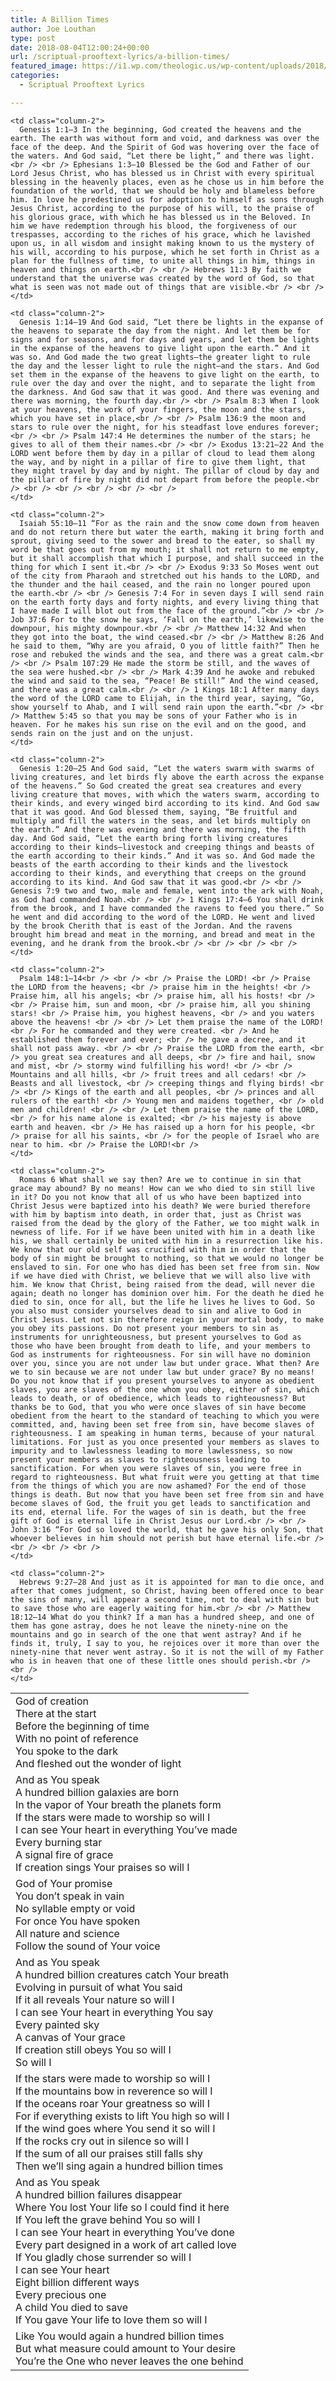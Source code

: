 ```yaml
---
title: A Billion Times
author: Joe Louthan
type: post
date: 2018-08-04T12:00:24+00:00
url: /scriptual-prooftext-lyrics/a-billion-times/
featured_image: https://i1.wp.com/theologic.us/wp-content/uploads/2018/07/maxresdefault-1.jpg?resize=825%2C510
categories:
  - Scriptual Prooftext Lyrics

---
```

<table id="tablepress-20180804" class="tablepress tablepress-id-20180804">
  <tr class="row-1 odd">
    <td class="column-1">
      God of creation<br /> There at the start<br /> Before the beginning of time<br /> With no point of reference<br /> You spoke to the dark<br /> And fleshed out the wonder of light
    </td>
    
    <td class="column-2">
      Genesis 1:1–3 In the beginning, God created the heavens and the earth. The earth was without form and void, and darkness was over the face of the deep. And the Spirit of God was hovering over the face of the waters. And God said, “Let there be light,” and there was light.<br /> <br /> Ephesians 1:3–10 Blessed be the God and Father of our Lord Jesus Christ, who has blessed us in Christ with every spiritual blessing in the heavenly places, even as he chose us in him before the foundation of the world, that we should be holy and blameless before him. In love he predestined us for adoption to himself as sons through Jesus Christ, according to the purpose of his will, to the praise of his glorious grace, with which he has blessed us in the Beloved. In him we have redemption through his blood, the forgiveness of our trespasses, according to the riches of his grace, which he lavished upon us, in all wisdom and insight making known to us the mystery of his will, according to his purpose, which he set forth in Christ as a plan for the fullness of time, to unite all things in him, things in heaven and things on earth.<br /> <br /> Hebrews 11:3 By faith we understand that the universe was created by the word of God, so that what is seen was not made out of things that are visible.<br /> <br />
    </td>
  </tr>
  
  <tr class="row-2 even">
    <td class="column-1">
      And as You speak<br /> A hundred billion galaxies are born<br /> In the vapor of Your breath the planets form<br /> If the stars were made to worship so will I<br /> I can see Your heart in everything You’ve made<br /> Every burning star<br /> A signal fire of grace<br /> If creation sings Your praises so will I
    </td>
    
    <td class="column-2">
      Genesis 1:14–19 And God said, “Let there be lights in the expanse of the heavens to separate the day from the night. And let them be for signs and for seasons, and for days and years, and let them be lights in the expanse of the heavens to give light upon the earth.” And it was so. And God made the two great lights—the greater light to rule the day and the lesser light to rule the night—and the stars. And God set them in the expanse of the heavens to give light on the earth, to rule over the day and over the night, and to separate the light from the darkness. And God saw that it was good. And there was evening and there was morning, the fourth day.<br /> <br /> Psalm 8:3 When I look at your heavens, the work of your fingers, the moon and the stars, which you have set in place,<br /> <br /> Psalm 136:9 the moon and stars to rule over the night, for his steadfast love endures forever;<br /> <br /> Psalm 147:4 He determines the number of the stars; he gives to all of them their names.<br /> <br /> Exodus 13:21–22 And the LORD went before them by day in a pillar of cloud to lead them along the way, and by night in a pillar of fire to give them light, that they might travel by day and by night. The pillar of cloud by day and the pillar of fire by night did not depart from before the people.<br /> <br /> <br /> <br /> <br /> <br />
    </td>
  </tr>
  
  <tr class="row-3 odd">
    <td class="column-1">
      God of Your promise<br /> You don’t speak in vain<br /> No syllable empty or void<br /> For once You have spoken<br /> All nature and science<br /> Follow the sound of Your voice
    </td>
    
    <td class="column-2">
      Isaiah 55:10–11 “For as the rain and the snow come down from heaven and do not return there but water the earth, making it bring forth and sprout, giving seed to the sower and bread to the eater, so shall my word be that goes out from my mouth; it shall not return to me empty, but it shall accomplish that which I purpose, and shall succeed in the thing for which I sent it.<br /> <br /> Exodus 9:33 So Moses went out of the city from Pharaoh and stretched out his hands to the LORD, and the thunder and the hail ceased, and the rain no longer poured upon the earth.<br /> <br /> Genesis 7:4 For in seven days I will send rain on the earth forty days and forty nights, and every living thing that I have made I will blot out from the face of the ground.”<br /> <br /> Job 37:6 For to the snow he says, ‘Fall on the earth,’ likewise to the downpour, his mighty downpour.<br /> <br /> Matthew 14:32 And when they got into the boat, the wind ceased.<br /> <br /> Matthew 8:26 And he said to them, “Why are you afraid, O you of little faith?” Then he rose and rebuked the winds and the sea, and there was a great calm.<br /> <br /> Psalm 107:29 He made the storm be still, and the waves of the sea were hushed.<br /> <br /> Mark 4:39 And he awoke and rebuked the wind and said to the sea, “Peace! Be still!” And the wind ceased, and there was a great calm.<br /> <br /> 1 Kings 18:1 After many days the word of the LORD came to Elijah, in the third year, saying, “Go, show yourself to Ahab, and I will send rain upon the earth.”<br /> <br /> Matthew 5:45 so that you may be sons of your Father who is in heaven. For he makes his sun rise on the evil and on the good, and sends rain on the just and on the unjust.
    </td>
  </tr>
  
  <tr class="row-4 even">
    <td class="column-1">
      And as You speak<br /> A hundred billion creatures catch Your breath<br /> Evolving in pursuit of what You said<br /> If it all reveals Your nature so will I<br /> I can see Your heart in everything You say<br /> Every painted sky<br /> A canvas of Your grace<br /> If creation still obeys You so will I<br /> So will I
    </td>
    
    <td class="column-2">
      Genesis 1:20–25 And God said, “Let the waters swarm with swarms of living creatures, and let birds fly above the earth across the expanse of the heavens.” So God created the great sea creatures and every living creature that moves, with which the waters swarm, according to their kinds, and every winged bird according to its kind. And God saw that it was good. And God blessed them, saying, “Be fruitful and multiply and fill the waters in the seas, and let birds multiply on the earth.” And there was evening and there was morning, the fifth day. And God said, “Let the earth bring forth living creatures according to their kinds—livestock and creeping things and beasts of the earth according to their kinds.” And it was so. And God made the beasts of the earth according to their kinds and the livestock according to their kinds, and everything that creeps on the ground according to its kind. And God saw that it was good.<br /> <br /> Genesis 7:9 two and two, male and female, went into the ark with Noah, as God had commanded Noah.<br /> <br /> 1 Kings 17:4–6 You shall drink from the brook, and I have commanded the ravens to feed you there.” So he went and did according to the word of the LORD. He went and lived by the brook Cherith that is east of the Jordan. And the ravens brought him bread and meat in the morning, and bread and meat in the evening, and he drank from the brook.<br /> <br /> <br /> <br />
    </td>
  </tr>
  
  <tr class="row-5 odd">
    <td class="column-1">
      If the stars were made to worship so will I<br /> If the mountains bow in reverence so will I<br /> If the oceans roar Your greatness so will I<br /> For if everything exists to lift You high so will I<br /> If the wind goes where You send it so will I<br /> If the rocks cry out in silence so will I<br /> If the sum of all our praises still falls shy<br /> Then we’ll sing again a hundred billion times
    </td>
    
    <td class="column-2">
      Psalm 148:1–14<br /> <br /> <br /> Praise the LORD! <br /> Praise the LORD from the heavens; <br /> praise him in the heights! <br /> Praise him, all his angels; <br /> praise him, all his hosts! <br /> <br /> Praise him, sun and moon, <br /> praise him, all you shining stars! <br /> Praise him, you highest heavens, <br /> and you waters above the heavens! <br /> <br /> Let them praise the name of the LORD! <br /> For he commanded and they were created. <br /> And he established them forever and ever; <br /> he gave a decree, and it shall not pass away. <br /> <br /> Praise the LORD from the earth, <br /> you great sea creatures and all deeps, <br /> fire and hail, snow and mist, <br /> stormy wind fulfilling his word! <br /> <br /> Mountains and all hills, <br /> fruit trees and all cedars! <br /> Beasts and all livestock, <br /> creeping things and flying birds! <br /> <br /> Kings of the earth and all peoples, <br /> princes and all rulers of the earth! <br /> Young men and maidens together, <br /> old men and children! <br /> <br /> Let them praise the name of the LORD, <br /> for his name alone is exalted; <br /> his majesty is above earth and heaven. <br /> He has raised up a horn for his people, <br /> praise for all his saints, <br /> for the people of Israel who are near to him. <br /> Praise the LORD!<br />
    </td>
  </tr>
  
  <tr class="row-6 even">
    <td class="column-1">
      And as You speak<br /> A hundred billion failures disappear<br /> Where You lost Your life so I could find it here<br /> If You left the grave behind You so will I<br /> I can see Your heart in everything You’ve done<br /> Every part designed in a work of art called love<br /> If You gladly chose surrender so will I<br /> I can see Your heart<br /> Eight billion different ways<br /> Every precious one<br /> A child You died to save<br /> If You gave Your life to love them so will I
    </td>
    
    <td class="column-2">
      Romans 6 What shall we say then? Are we to continue in sin that grace may abound? By no means! How can we who died to sin still live in it? Do you not know that all of us who have been baptized into Christ Jesus were baptized into his death? We were buried therefore with him by baptism into death, in order that, just as Christ was raised from the dead by the glory of the Father, we too might walk in newness of life. For if we have been united with him in a death like his, we shall certainly be united with him in a resurrection like his. We know that our old self was crucified with him in order that the body of sin might be brought to nothing, so that we would no longer be enslaved to sin. For one who has died has been set free from sin. Now if we have died with Christ, we believe that we will also live with him. We know that Christ, being raised from the dead, will never die again; death no longer has dominion over him. For the death he died he died to sin, once for all, but the life he lives he lives to God. So you also must consider yourselves dead to sin and alive to God in Christ Jesus. Let not sin therefore reign in your mortal body, to make you obey its passions. Do not present your members to sin as instruments for unrighteousness, but present yourselves to God as those who have been brought from death to life, and your members to God as instruments for righteousness. For sin will have no dominion over you, since you are not under law but under grace. What then? Are we to sin because we are not under law but under grace? By no means! Do you not know that if you present yourselves to anyone as obedient slaves, you are slaves of the one whom you obey, either of sin, which leads to death, or of obedience, which leads to righteousness? But thanks be to God, that you who were once slaves of sin have become obedient from the heart to the standard of teaching to which you were committed, and, having been set free from sin, have become slaves of righteousness. I am speaking in human terms, because of your natural limitations. For just as you once presented your members as slaves to impurity and to lawlessness leading to more lawlessness, so now present your members as slaves to righteousness leading to sanctification. For when you were slaves of sin, you were free in regard to righteousness. But what fruit were you getting at that time from the things of which you are now ashamed? For the end of those things is death. But now that you have been set free from sin and have become slaves of God, the fruit you get leads to sanctification and its end, eternal life. For the wages of sin is death, but the free gift of God is eternal life in Christ Jesus our Lord.<br /> <br /> John 3:16 “For God so loved the world, that he gave his only Son, that whoever believes in him should not perish but have eternal life.<br /> <br /> <br /> <br />
    </td>
  </tr>
  
  <tr class="row-7 odd">
    <td class="column-1">
      Like You would again a hundred billion times<br /> But what measure could amount to Your desire<br /> You’re the One who never leaves the one behind
    </td>
    
    <td class="column-2">
      Hebrews 9:27–28 And just as it is appointed for man to die once, and after that comes judgment, so Christ, having been offered once to bear the sins of many, will appear a second time, not to deal with sin but to save those who are eagerly waiting for him.<br /> <br /> Matthew 18:12–14 What do you think? If a man has a hundred sheep, and one of them has gone astray, does he not leave the ninety-nine on the mountains and go in search of the one that went astray? And if he finds it, truly, I say to you, he rejoices over it more than over the ninety-nine that never went astray. So it is not the will of my Father who is in heaven that one of these little ones should perish.<br /> <br />
    </td>
  </tr>
</table>

<!-- #tablepress-20180804 from cache -->